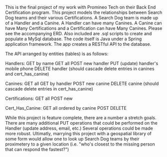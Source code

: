 This is the final project of my work with Promineo Tech on their Back End Certification program. This project models the relationships between Search Dog teams and their various Certifications. A Search Dog team is made up of a Handler and a Canine. A Handler can have many Canines. A Canine can have Many Certifications and a Certification can have Many Canines. 
Please see the accompanying ERD. Also included are .sql scripts to create and populate a MySql database. The code itself is Java under a Spring application framework. The app creates a RESTful API to the database.

The API arranged by entities (tables) is as follows:

Handlers:
GET by name
GET all
POST new handler
PUT (update) handler's mobile phone
DELETE handler (should cascade delete entries in canines and cert_has_canine)

Canines:
GET all 
GET by handler 
POST new canine
DELETE canine (should cascade delete entries in cert_has_canine)

Certifications:
GET all
POST new

Cert_Has_Canine:
GET all ordered by canine
POST
DELETE

While this project is feature complete, there are a number a stretch goals. There are many additional PUT operations that could be performed on the Handler (update address, email, etc.) Several operations could be made more robust. Ultimatly, marrying this project with a geospatial library of some form would allow one to look up Search Dog teams by their proximetery to a given location (i.e. "who's closest to the missing person that can respond the fastest?")
